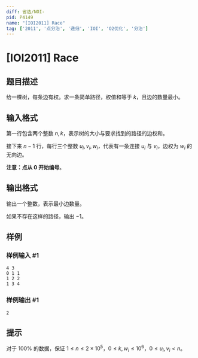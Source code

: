 ```yaml
---
diff: 省选/NOI-
pid: P4149
name: "[IOI2011] Race"
tag: ['2011', '点分治', '递归', 'IOI', 'O2优化', '分治']
---
```

# [IOI2011] Race
## 题目描述

给一棵树，每条边有权。求一条简单路径，权值和等于 $k$，且边的数量最小。
## 输入格式

第一行包含两个整数 $n,k$，表示树的大小与要求找到的路径的边权和。

接下来 $n-1$ 行，每行三个整数 $u_i,v_i,w_i$，代表有一条连接 $u_i$ 与 $v_i$，边权为 $w_i$ 的无向边。

**注意：点从 $0$ 开始编号**。
## 输出格式

输出一个整数，表示最小边数量。

如果不存在这样的路径，输出 $-1$。
## 样例

### 样例输入 #1
```
4 3
0 1 1
1 2 2
1 3 4
```
### 样例输出 #1
```
2
```
## 提示

对于 $100\%$ 的数据，保证 $1\leq n\leq 2\times10^5$，$0\leq k,w_i\leq 10^6$，$0\leq u_i,v_i<n$。
